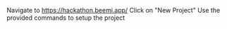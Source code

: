 Navigate to https://hackathon.beemi.app/
Click on "New Project"
Use the provided commands to setup the project
